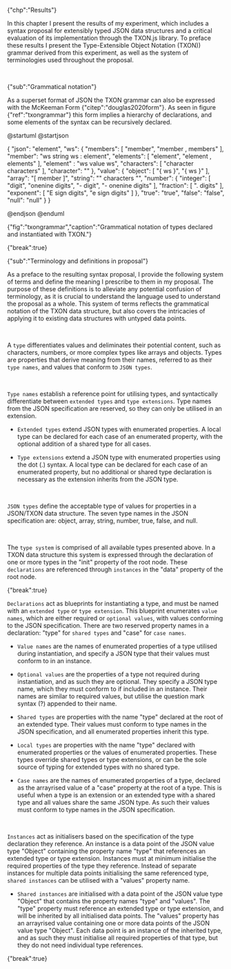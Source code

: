 {"chp":"Results"}

In this chapter I present the results of my experiment, which includes a syntax proposal for extensibly typed JSON data structures and a critical evaluation of its implementation through the TXON.js library. To preface these results I present the Type-Extensible Object Notation (TXON)) grammar derived from this experiment, as well as the system of terminologies used throughout the proposal.

<br>

{"sub":"Grammatical notation"}

As a superset format of JSON the TXON grammar can also be expressed with the McKeeman Form {"citep":"douglas2020form"}. As seen in figure {"ref":"txongrammar"} this form implies a hierarchy of declarations, and some elements of the syntax can be recursively declared.

@startuml
@startjson

<style>
jsonDiagram {
    BackGroundColor transparent
    node {
        BackGroundColor white
        highlight {
            BackGroundColor #ffdc7d
        }
    }
}
</style>

{
    "json": "element",
    "ws": {
        "members": [ "member", "member , members" ],
        "member": "ws string ws : element",
        "elements": [ "element", "element , elements" ],
        "element" : "ws value ws",
        "characters": [ "character characters" ],
        "character": ""
    },
    "value": {
        "object": [ "{ ws }", "{ ws }" ],
        "array": "[ member ]",
        "string": "\" characters \"",
        "number": {
            "integer": [ "digit", "onenine digits", "- digit", "- onenine digits" ],
            "fraction": [ ". digits" ],
            "exponent": [ "E sign digits", "e sign digits" ]
        },
        "true": "true",
        "false": "false",
        "null": "null"
    }
}

@endjson
@enduml

{"fig":"txongrammar","caption":"Grammatical notation of types declared and instantiated with TXON."}

{"break":true}

{"sub":"Terminology and definitions in proposal"}

As a preface to the resulting syntax proposal, I provide the following system of terms and define the meaning I prescribe to them in my proposal. The purpose of these definitions is to alleviate any potential confusion of terminology, as it is crucial to understand the language used to understand the proposal as a whole. This system of terms reflects the grammatical notation of the TXON data structure, but also covers the intricacies of applying it to existing data structures with untyped data points.

<br>

A `type` differentiates values and deliminates their potential content, such as characters, numbers, or more complex types like arrays and objects. Types are properties that derive meaning from their names, referred to as their `type names`, and values that conform to `JSON types`.

<br>

`Type names` establish a reference point for utilising types, and syntactically differentiate between `extended types` and `type extensions`. Type names from the JSON specification are reserved, so they can only be utilised in an extension.

- `Extended types` extend JSON types with enumerated properties. A local type can be declared for each case of an enumerated property, with the optional addition of a shared type for all cases.

- `Type extensions` extend a JSON type with enumerated properties using the dot (.) syntax. A local type can be declared for each case of an enumerated property, but no additional or shared type declaration is necessary as the extension inherits from the JSON type.

<br>

`JSON types` define the acceptable type of values for properties in a JSON/TXON data structure. The seven type names in the JSON specification are: object, array, string, number, true, false, and null.

<br>

The `type system` is comprised of all available types presented above. In a TXON data structure this system is expressed through the declaration of one or more types in the "init" property of the root node. These `declarations` are referenced through `instances` in the "data" property of the root node.

{"break":true}

`Declarations` act as blueprints for instantiating a type, and must be named with an `extended type` or `type extension`. This blueprint enumerates `value names`, which are either required or `optional values`, with values conforming to the JSON specification. There are two reserved property names in a declaration: "type" for `shared types` and "case" for `case names`.

- `Value names` are the names of enumerated properties of a type utilised during instantiation, and specify a JSON type that their values must conform to in an instance.

- `Optional values` are the properties of a type not required during instantiation, and as such they are optional. They specify a JSON type name, which they must conform to if included in an instance. Their names are similar to required values, but utilise the question mark syntax (?) appended to their name.

- `Shared types` are properties with the name "type" declared at the root of an extended type. Their values must conform to type names in the JSON specification, and all enumerated properties inherit this type.

- `Local types` are properties with the name "type" declared with enumerated properties or the values of enumerated properties. These types override shared types or type extensions, or can be the sole source of typing for extended types with no shared type.

- `Case names` are the names of enumerated properties of a type, declared as the arrayrised value of a "case" property at the root of a type. This is useful when a type is an extension or an extended type with a shared type and all values share the same JSON type. As such their values must conform to type names in the JSON specification.

<br>

`Instances` act as initialisers based on the specification of the type declaration they reference. An instance is a data point of the JSON value type "Object" containing the property name "type" that references an extended type or type extension. Instances must at minimum initialise the required properties of the type they reference. Instead of separate instances for multiple data points initialising the same referenced type, `shared instances` can be utilised with a "values" property name.

- `Shared instances` are initialised with a data point of the JSON value type "Object" that contains the property names "type" and "values". The "type" property must reference an extended type or type extension, and will be inherited by all initialised data points. The "values" property has an arrayrised value containing one or more data points of the JSON value type "Object". Each data point is an instance of the inherited type, and as such they must initialise all required properties of that type, but they do not need individual type references.

{"break":true}